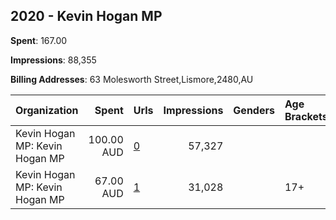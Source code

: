 ## 2020 - Kevin Hogan MP 
**Spent**: 167.00

**Impressions**: 88,355

**Billing Addresses**: 63 Molesworth Street,Lismore,2480,AU

|Organization|Spent|Urls|Impressions|Genders|Age Brackets|Country Codes|
|:---|---:|:---|---:|:---|:---|:---|
|Kevin Hogan MP: Kevin Hogan MP|100.00 AUD|[0](https://www.snap.com/political-ads/asset/667e95762e1780089477c12e45b389c39c9ffdc44dc843b72b609a1232687cb0?mediaType=mp4)|57,327|||australia|
|Kevin Hogan MP: Kevin Hogan MP|67.00 AUD|[1](https://www.snap.com/political-ads/asset/50b4c0e24c7f90f91cd54c4137fdf7be6b1369328032ded045bb9d903fc66d90?mediaType=mp4)|31,028||17+|australia|
